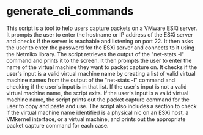 # generate_cli_commands

This script is a tool to help users capture packets on a VMware ESXi server. It prompts the user to enter the hostname or IP address of the ESXi server and checks if the server is reachable and listening on port 22. It then asks the user to enter the password for the ESXi server and connects to it using the Netmiko library. The script retrieves the output of the "net-stats -l" command and prints it to the screen. It then prompts the user to enter the name of the virtual machine they want to packet capture on. It checks if the user's input is a valid virtual machine name by creating a list of valid virtual machine names from the output of the "net-stats -l" command and checking if the user's input is in that list. If the user's input is not a valid virtual machine name, the script exits. If the user's input is a valid virtual machine name, the script prints out the packet capture command for the user to copy and paste and use. The script also includes a section to check if the virtual machine name identified is a physical nic on an ESXi host, a VMkernel interface, or a virtual machine, and prints out the appropriate packet capture command for each case.
